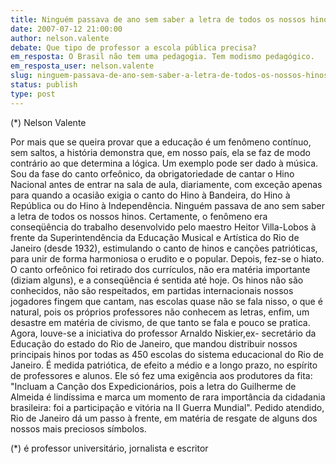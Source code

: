 ```yaml
---
title: Ninguém passava de ano sem saber a letra de todos os nossos hinos.
date: 2007-07-12 21:00:00
author: nelson.valente
debate: Que tipo de professor a escola pública precisa?
em_resposta: O Brasil não tem uma pedagogia. Tem modismo pedagógico.
em_resposta_user: nelson.valente
slug: ninguem-passava-de-ano-sem-saber-a-letra-de-todos-os-nossos-hinos
status: publish 
type: post
---
```


(\*) Nelson Valente  

 Por mais que se queira provar que a educação é um fenômeno contínuo, sem saltos, a história demonstra que, em nosso país, ela se faz de modo contrário ao que determina a lógica. Um exemplo pode ser dado à música. Sou da fase do canto orfeônico, da obrigatoriedade de cantar o Hino Nacional antes de entrar na sala de aula, diariamente, com exceção apenas para quando a ocasião exigia o canto do Hino à Bandeira, do Hino à República ou do Hino à Independência. Ninguém passava de ano sem saber a letra de todos os nossos hinos. Certamente, o fenômeno era conseqüência do trabalho desenvolvido pelo maestro Heitor Villa-Lobos à frente da Superintendência da Educação Musical e Artística do Rio de Janeiro (desde 1932), estimulando o canto de hinos e canções patrióticas, para unir de forma harmoniosa o erudito e o popular. Depois, fez-se o hiato. O canto orfeônico foi retirado dos currículos, não era matéria importante (diziam alguns), e a conseqüência é sentida até hoje. Os hinos não são conhecidos, não são respeitados, em partidas internacionais nossos jogadores fingem que cantam, nas escolas quase não se fala nisso, o que é natural, pois os próprios professores não conhecem as letras, enfim, um desastre em matéria de civismo, de que tanto se fala e pouco se pratica. Agora, louve-se a iniciativa do professor Arnaldo Niskier,ex- secretário da Educação do estado do Rio de Janeiro, que mandou distribuir nossos principais hinos por todas as 450 escolas do sistema educacional do Rio de Janeiro. É medida patriótica, de efeito a médio e a longo prazo, no espírito de professores e alunos. Ele só fez uma exigência aos produtores da fita: "Incluam a Canção dos Expedicionários, pois a letra do Guilherme de Almeida é lindíssima e marca um momento de rara importância da cidadania brasileira: foi a participação e vitória na II Guerra Mundial". Pedido atendido, Rio de Janeiro dá um passo à frente, em matéria de resgate de alguns dos nossos mais preciosos símbolos.  

 (\*) é professor universitário, jornalista e escritor
